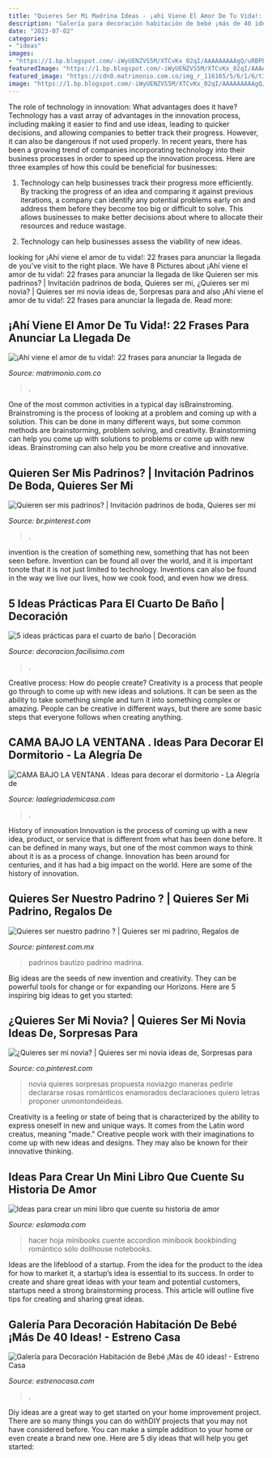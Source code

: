```yaml
---
title: "Quieres Ser Mi Madrina Ideas - ¡ahí Viene El Amor De Tu Vida!: 22 Frases Para Anunciar La Llegada De"
description: "Galería para decoración habitación de bebé ¡más de 40 ideas!"
date: "2023-07-02"
categories:
- "ideas"
images:
- "https://1.bp.blogspot.com/-iWyUENZVS5M/XTCvKx_02qI/AAAAAAAAAgQ/uRBPbXavvcEXaoIWKu8_eZd1MwnqbL6vQCLcBGAs/s1600/503057BC-B3A2-4816-9C39-F2B485F0D520.jpeg"
featuredImage: "https://1.bp.blogspot.com/-iWyUENZVS5M/XTCvKx_02qI/AAAAAAAAAgQ/uRBPbXavvcEXaoIWKu8_eZd1MwnqbL6vQCLcBGAs/s1600/503057BC-B3A2-4816-9C39-F2B485F0D520.jpeg"
featured_image: "https://cdn0.matrimonio.com.co/img_r_116165/5/6/1/6/t30_10_116165.jpg"
image: "https://1.bp.blogspot.com/-iWyUENZVS5M/XTCvKx_02qI/AAAAAAAAAgQ/uRBPbXavvcEXaoIWKu8_eZd1MwnqbL6vQCLcBGAs/s1600/503057BC-B3A2-4816-9C39-F2B485F0D520.jpeg"
---
```



The role of technology in innovation: What advantages does it have?
Technology has a vast array of advantages in the innovation process, including making it easier to find and use ideas, leading to quicker decisions, and allowing companies to better track their progress. However, it can also be dangerous if not used properly. In recent years, there has been a growing trend of companies incorporating technology into their business processes in order to speed up the innovation process. Here are three examples of how this could be beneficial for businesses: 
1) Technology can help businesses track their progress more efficiently. By tracking the progress of an idea and comparing it against previous iterations, a company can identify any potential problems early on and address them before they become too big or difficult to solve. This allows businesses to make better decisions about where to allocate their resources and reduce wastage. 

2) Technology can help businesses assess the viability of new ideas.

	

		
looking for ¡Ahí viene el amor de tu vida!: 22 frases para anunciar la llegada de you've visit to the right place. We have 8 Pictures about ¡Ahí viene el amor de tu vida!: 22 frases para anunciar la llegada de like Quieren ser mis padrinos? | Invitación padrinos de boda, Quieres ser mi, ¿Quieres ser mi novia? | Quieres ser mi novia ideas de, Sorpresas para and also ¡Ahí viene el amor de tu vida!: 22 frases para anunciar la llegada de. Read more:
		
    
## ¡Ahí Viene El Amor De Tu Vida!: 22 Frases Para Anunciar La Llegada De

<img loading=lazy src="https://cdn0.matrimonio.com.co/img_r_116165/5/6/1/6/t30_10_116165.jpg" onerror="this.onerror=null;this.src='https://tse2.mm.bing.net/th?id=OIP.83p3XIiwMtgDPPnCzfySQAHaE8&amp;pid=15.1';" alt="¡Ahí viene el amor de tu vida!: 22 frases para anunciar la llegada de">

_Source: matrimonio.com.co_

>. 

	

One of the most common activities in a typical day isBrainstroming. Brainstroming is the process of looking at a problem and coming up with a solution. This can be done in many different ways, but some common methods are brainstorming, problem solving, and creativity. Brainstorming can help you come up with solutions to problems or come up with new ideas. Brainstroming can also help you be more creative and innovative.

    
## Quieren Ser Mis Padrinos? | Invitación Padrinos De Boda, Quieres Ser Mi

<img loading=lazy src="https://i.pinimg.com/736x/ee/21/e0/ee21e06860683d586666bbb54f595ce0.jpg" onerror="this.onerror=null;this.src='https://tse1.mm.bing.net/th?id=OIP.eDdNN5xYfcnDZy5rppW9cQHaJ4&amp;pid=15.1';" alt="Quieren ser mis padrinos? | Invitación padrinos de boda, Quieres ser mi">

_Source: br.pinterest.com_

>. 

	

invention is the creation of something new, something that has not been seen before. Invention can be found all over the world, and it is important tonote that it is not just limited to technology. Inventions can also be found in the way we live our lives, how we cook food, and even how we dress.

    
## 5 Ideas Prácticas Para El Cuarto De Baño | Decoración

<img loading=lazy src="http://estag.fimagenes.com/imagenesred/fb_819320_not-encoding.jpg" onerror="this.onerror=null;this.src='https://tse1.mm.bing.net/th?id=OIP.FulemmGCLAAC3m3porJlKgHaG2&amp;pid=15.1';" alt="5 ideas prácticas para el cuarto de baño | Decoración">

_Source: decoracion.facilisimo.com_

>. 

	

Creative process: How do people create?
Creativity is a process that people go through to come up with new ideas and solutions. It can be seen as the ability to take something simple and turn it into something complex or amazing. People can be creative in different ways, but there are some basic steps that everyone follows when creating anything.

    
## CAMA BAJO LA VENTANA . Ideas Para Decorar El Dormitorio - La Alegría De

<img loading=lazy src="https://1.bp.blogspot.com/-iWyUENZVS5M/XTCvKx_02qI/AAAAAAAAAgQ/uRBPbXavvcEXaoIWKu8_eZd1MwnqbL6vQCLcBGAs/s1600/503057BC-B3A2-4816-9C39-F2B485F0D520.jpeg" onerror="this.onerror=null;this.src='https://tse1.mm.bing.net/th?id=OIP.tPva3VxZyCBIqERwDo5vnQHaJQ&amp;pid=15.1';" alt="CAMA BAJO LA VENTANA . Ideas para decorar el dormitorio - La Alegría de">

_Source: laalegriademicasa.com_

>. 

	

History of innovation
Innovation is the process of coming up with a new idea, product, or service that is different from what has been done before. It can be defined in many ways, but one of the most common ways to think about it is as a process of change. Innovation has been around for centuries, and it has had a big impact on the world. Here are some of the history of innovation.

    
## Quieres Ser Nuestro Padrino ? | Quieres Ser Mi Padrino, Regalos De

<img loading=lazy src="https://i.pinimg.com/736x/86/89/83/868983f6dccf8f479eddf93a99cf2b48.jpg" onerror="this.onerror=null;this.src='https://tse4.mm.bing.net/th?id=OIP.w-l8A7vw7IDlbt2RbX6Q4QHaFj&amp;pid=15.1';" alt="Quieres ser nuestro padrino ? | Quieres ser mi padrino, Regalos de">

_Source: pinterest.com.mx_

>padrinos bautizo padrino madrina. 

	

Big ideas are the seeds of new invention and creativity. They can be powerful tools for change or for expanding our Horizons. Here are 5 inspiring big ideas to get you started: 

    
## ¿Quieres Ser Mi Novia? | Quieres Ser Mi Novia Ideas De, Sorpresas Para

<img loading=lazy src="https://i.pinimg.com/736x/cf/c8/61/cfc8610f10be770a668217ce1350d761--goals.jpg" onerror="this.onerror=null;this.src='https://tse4.mm.bing.net/th?id=OIP.0_-yGrw0tDs9W1BTlI6n6AAAAA&amp;pid=15.1';" alt="¿Quieres ser mi novia? | Quieres ser mi novia ideas de, Sorpresas para">

_Source: co.pinterest.com_

>novia quieres sorpresas propuesta noviazgo maneras pedirle declararse rosas románticos enamorados declaraciones quiero letras proponer unmontondeideas. 

	

Creativity is a feeling or state of being that is characterized by the ability to express oneself in new and unique ways. It comes from the Latin word creatus, meaning "made." Creative people work with their imaginations to come up with new ideas and designs. They may also be known for their innovative thinking.

    
## Ideas Para Crear Un Mini Libro Que Cuente Su Historia De Amor

<img loading=lazy src="http://eslamoda.com/wp-content/uploads/sites/2/2016/02/minibooks.jpg" onerror="this.onerror=null;this.src='https://tse1.mm.bing.net/th?id=OIP.CB8e_h2pxKDUmMSlafFwfgHaMS&amp;pid=15.1';" alt="Ideas para crear un mini libro que cuente su historia de amor">

_Source: eslamoda.com_

>hacer hoja minibooks cuente accordion minibook bookbinding romántico sólo dollhouse notebooks. 

	

Ideas are the lifeblood of a startup. From the idea for the product to the idea for how to market it, a startup’s idea is essential to its success. In order to create and share great ideas with your team and potential customers, startups need a strong brainstorming process. This article will outline five tips for creating and sharing great ideas.

    
## Galería Para Decoración Habitación De Bebé ¡Más De 40 Ideas! - Estreno Casa

<img loading=lazy src="https://www.estrenocasa.com/wp-content/uploads/2017/03/1-blanca-y-cafe.png" onerror="this.onerror=null;this.src='https://tse2.mm.bing.net/th?id=OIP.An_ZZQcyXEkescMn4UNwTAHaEJ&amp;pid=15.1';" alt="Galería para Decoración Habitación de Bebé ¡Más de 40 ideas! - Estreno Casa">

_Source: estrenocasa.com_

>. 

	

Diy ideas are a great way to get started on your home improvement project. There are so many things you can do withDIY projects that you may not have considered before. You can make a simple addition to your home or even create a brand new one. Here are 5 diy ideas that will help you get started:

